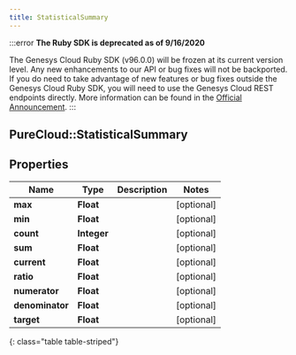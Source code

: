 ```yaml
---
title: StatisticalSummary
---
```


:::error
**The Ruby SDK is deprecated as of 9/16/2020**

The Genesys Cloud Ruby SDK (v96.0.0) will be frozen at its current version level. Any new enhancements to our API or bug fixes will not be backported. If you do need to take advantage of new features or bug fixes outside the Genesys Cloud Ruby SDK, you will need to use the Genesys Cloud REST endpoints directly. More information can be found in the [Official Announcement](https://developer.mypurecloud.com/forum/t/announcement-genesys-cloud-ruby-sdk-end-of-life/8850).
:::


## PureCloud::StatisticalSummary

## Properties

|Name | Type | Description | Notes|
|------------ | ------------- | ------------- | -------------|
| **max** | **Float** |  | [optional] |
| **min** | **Float** |  | [optional] |
| **count** | **Integer** |  | [optional] |
| **sum** | **Float** |  | [optional] |
| **current** | **Float** |  | [optional] |
| **ratio** | **Float** |  | [optional] |
| **numerator** | **Float** |  | [optional] |
| **denominator** | **Float** |  | [optional] |
| **target** | **Float** |  | [optional] |
{: class="table table-striped"}


